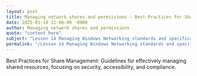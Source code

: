 ```yaml
---
layout: post
title: Managing network shares and permissions - Best Practices for Share Management
date: 2025-01-10 12:00:00 -0000
author: Managing network shares and permissions
quote: "content here"
subject: "Lesson 14 Managing Windows Networking standards and specifications"
permalink: "/Lesson 14 Managing Windows Networking standards and specifications/Managing network shares and permissions/Managing network shares and permissions - Best Practices for Share Management"
---
```


Best Practices for Share Management: Guidelines for effectively managing shared resources, focusing on security, accessibility, and compliance.

